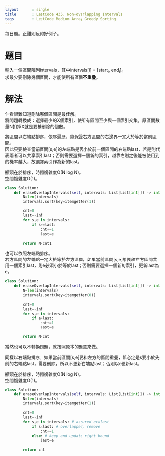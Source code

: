 ```yaml
--- 
layout      : single
title       : LeetCode 435. Non-overlapping Intervals
tags        : LeetCode Medium Array Greedy Sorting
---
```

每日題。正難則反的好例子。  

# 題目
輸入一個區間陣列intervals，其中intervals[i] = [start<sub>i</sub>, end<sub>i</sub>]。  
求最少要刪除幾個區間，才能使所有區間**不重疊**。  

# 解法
乍看很難知道刪除哪個區間是最佳解。  
將問題轉換成：選擇最少的X個索引，使所有區間至少與一個索引交集，原區間數量N扣掉X就是要被刪除的個數。  

將區間以右端點排序，依序遍歷，能保證右方區間的右邊界一定大於等於當前區間。  
因此只要檢查當前區間[s,e]的左端點是否小於前一個區間的右端點last，若是則代表兩者可以共享索引last；否則需要選擇一個新的索引，越靠右則之後能被使用到的機率越大，故選擇索引作為新的last。  

瓶頸在於排序，時間複雜度O(N log N)。  
空間複雜度O(1)。  

```python
class Solution:
    def eraseOverlapIntervals(self, intervals: List[List[int]]) -> int:
        N=len(intervals)
        intervals.sort(key=itemgetter(1))
        
        cnt=0
        last=-inf
        for s,e in intervals:
            if s>=last:
                cnt+=1
                last=e
                
        return N-cnt1
```

也可以依照左端點排序。  
右方區間的左端點一定大於等於左方區間。如果當前區間[s,e]想要和左方區間共用一個索引last，則e必須小於等於last；否則需要選擇一個新的索引，更新last為e。  

```python
class Solution:
    def eraseOverlapIntervals(self, intervals: List[List[int]]) -> int:
        N=len(intervals)
        intervals.sort(key=itemgetter(0))
        
        cnt=0
        last=-inf
        for s,e in intervals:
            if e>last:
                cnt+=1
                last=e
                
        return N-cnt
```

當然也可以不轉換問題，就按照原本的題意來做。  

同樣以右端點排序，如果當前區間[s,e]要和左方的區間重疊，那必定是s要小於先前的右端點last，需要刪除，所以不更新右端點last；否則以e更新last。  

瓶頸在於排序，時間複雜度O(N log N)。  
空間複雜度O(1)。  

```python
class Solution:
    def eraseOverlapIntervals(self, intervals: List[List[int]]) -> int:
        N=len(intervals)
        intervals.sort(key=itemgetter(1))
        
        cnt=0
        last=-inf
        for s,e in intervals: # assured e>=last
            if s<last: # overlapped, remove
                cnt+=1
            else: # keep and update right bound
                last=e
                
        return cnt
```